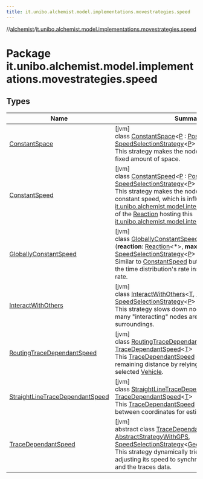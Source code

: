 ```yaml
---
title: it.unibo.alchemist.model.implementations.movestrategies.speed
---
```

//[alchemist](../../index.html)/[it.unibo.alchemist.model.implementations.movestrategies.speed](index.html)



# Package it.unibo.alchemist.model.implementations.movestrategies.speed



## Types


| Name | Summary |
|---|---|
| [ConstantSpace](-constant-space/index.html) | [jvm]<br>class [ConstantSpace](-constant-space/index.html)<[P](-constant-space/index.html) : [Position](../it.unibo.alchemist.model.interfaces/-position/index.html)<[P](../it.unibo.alchemist/-supported-incarnations/get.html)>?> : [SpeedSelectionStrategy](../it.unibo.alchemist.model.interfaces.movestrategies/-speed-selection-strategy/index.html)<[P](../it.unibo.alchemist/-supported-incarnations/get.html)> <br>This strategy makes the node move every time of a fixed amount of space. |
| [ConstantSpeed](-constant-speed/index.html) | [jvm]<br>class [ConstantSpeed](-constant-speed/index.html)<[P](-constant-speed/index.html) : [Position](../it.unibo.alchemist.model.interfaces/-position/index.html)<[P](../it.unibo.alchemist/-supported-incarnations/get.html)>?> : [SpeedSelectionStrategy](../it.unibo.alchemist.model.interfaces.movestrategies/-speed-selection-strategy/index.html)<[P](../it.unibo.alchemist/-supported-incarnations/get.html)> <br>This strategy makes the node move at an average constant speed, which is influenced by the [it.unibo.alchemist.model.interfaces.TimeDistribution](../it.unibo.alchemist.model.interfaces/-time-distribution/index.html) of the [Reaction](../it.unibo.alchemist.model.interfaces/-reaction/index.html) hosting this [it.unibo.alchemist.model.interfaces.Action](../it.unibo.alchemist.model.interfaces/-action/index.html). |
| [GloballyConstantSpeed](-globally-constant-speed/index.html) | [jvm]<br>class [GloballyConstantSpeed](-globally-constant-speed/index.html)<[P](-globally-constant-speed/index.html) : [Position](../it.unibo.alchemist.model.interfaces/-position/index.html)<[P](-globally-constant-speed/index.html)>>(**reaction**: [Reaction](../it.unibo.alchemist.model.interfaces/-reaction/index.html)<*>, **maxSpeed**: [Double](https://kotlinlang.org/api/latest/jvm/stdlib/kotlin/-double/index.html)) : [SpeedSelectionStrategy](../it.unibo.alchemist.model.interfaces.movestrategies/-speed-selection-strategy/index.html)<[P](-globally-constant-speed/index.html)> <br>Similar to [ConstantSpeed](-constant-speed/index.html) but takes in consideration the time distribution's rate instead of the reaction's rate. |
| [InteractWithOthers](-interact-with-others/index.html) | [jvm]<br>class [InteractWithOthers](-interact-with-others/index.html)<[T](-interact-with-others/index.html), [P](-interact-with-others/index.html) : [Position](../it.unibo.alchemist.model.interfaces/-position/index.html)<out [P](../it.unibo.alchemist/-supported-incarnations/get.html)>?> : [SpeedSelectionStrategy](../it.unibo.alchemist.model.interfaces.movestrategies/-speed-selection-strategy/index.html)<[P](../it.unibo.alchemist/-supported-incarnations/get.html)> <br>This strategy slows down nodes depending on how many "interacting" nodes are found in the surroundings. |
| [RoutingTraceDependantSpeed](-routing-trace-dependant-speed/index.html) | [jvm]<br>class [RoutingTraceDependantSpeed](-routing-trace-dependant-speed/index.html)<[T](-routing-trace-dependant-speed/index.html)> : [TraceDependantSpeed](-trace-dependant-speed/index.html)<[T](https://docs.oracle.com/javase/8/docs/api/java/lang/Iterable.html)> <br>This [TraceDependantSpeed](-trace-dependant-speed/index.html) strategy computes the remaining distance by relying on maps data for a selected [Vehicle](../it.unibo.alchemist.model.interfaces/-vehicle/index.html). |
| [StraightLineTraceDependantSpeed](-straight-line-trace-dependant-speed/index.html) | [jvm]<br>class [StraightLineTraceDependantSpeed](-straight-line-trace-dependant-speed/index.html)<[T](-straight-line-trace-dependant-speed/index.html)> : [TraceDependantSpeed](-trace-dependant-speed/index.html)<[T](https://docs.oracle.com/javase/8/docs/api/java/lang/Iterable.html)> <br>This [TraceDependantSpeed](-trace-dependant-speed/index.html) uses the distance between coordinates for estimating the distance. |
| [TraceDependantSpeed](-trace-dependant-speed/index.html) | [jvm]<br>abstract class [TraceDependantSpeed](-trace-dependant-speed/index.html)<[T](-trace-dependant-speed/index.html)> : [AbstractStrategyWithGPS](../it.unibo.alchemist.model.implementations.movestrategies/-abstract-strategy-with-g-p-s/index.html), [SpeedSelectionStrategy](../it.unibo.alchemist.model.interfaces.movestrategies/-speed-selection-strategy/index.html)<[GeoPosition](../it.unibo.alchemist.model.interfaces/-geo-position/index.html)> <br>This strategy dynamically tries to move the node adjusting its speed to synchronize the reaction rate and the traces data. |

